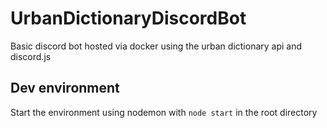 # UrbanDictionaryDiscordBot
Basic discord bot hosted via docker using the urban dictionary api and discord.js

## Dev environment
Start the environment using nodemon with `node start` in the root directory
